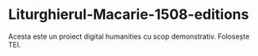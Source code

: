 # Liturghierul-Macarie-1508-editions
Acesta este un proiect digital humanities cu scop demonstrativ. Folosește TEI.

